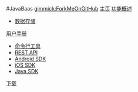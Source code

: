 #JavaBaas
[gimmick:ForkMeOnGitHub](https://github.com/JavaBaas/JavaBaasServer)
[主页](index.md)
[功能概述]()

  * [数据存储](overview/object.md)

[用户手册]()

  * [命令行工具](manual/command_line.md)
  * [REST API](manual/rest_api.md)
  * [Android SDK](manual/android-adk_api.md)
  * [iOS SDK](manual/ios-adk_api.md)
  * [Java SDK](manual/java-sdk.md)

[下载](download.md)
